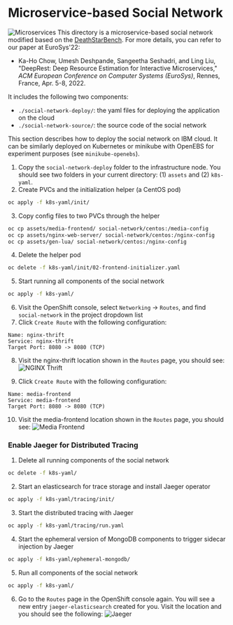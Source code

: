 # Microservice-based Social Network
![Microservices](assets/social-network.png)
This directory is a microservice-based social network modified based on the [DeathStarBench](https://github.com/delimitrou/DeathStarBench). For more details, you can refer to our paper at EuroSys'22:
* Ka-Ho Chow, Umesh Deshpande, Sangeetha Seshadri, and Ling Liu, "DeepRest: Deep Resource Estimation for Interactive Microservices," *ACM European Conference on Computer Systems (EuroSys)*, Rennes, France, Apr. 5-8, 2022.

It includes the following two components:   
* `./social-network-deploy/`: the yaml files for deploying the application on the cloud
* `./social-network-source/`: the source code of the social network

This section describes how to deploy the social network on IBM cloud. It can be similarly deployed on Kubernetes or minikube with OpenEBS for experiment purposes (see `minikube-openebs`). 

1. Copy the `social-network-deploy` folder to the infrastructure node. You should see two folders in your current directory: (1) `assets` and (2) `k8s-yaml`.
2. Create PVCs and the initialization helper (a CentOS pod)
```bash
oc apply -f k8s-yaml/init/
```
3. Copy config files to two PVCs through the helper
```bash
oc cp assets/media-frontend/ social-network/centos:/media-config
oc cp assets/nginx-web-server/ social-network/centos:/nginx-config
oc cp assets/gen-lua/ social-network/centos:/nginx-config
```
4. Delete the helper pod
```bash
oc delete -f k8s-yaml/init/02-frontend-initializer.yaml
```
5. Start running all components of the social network
```bash
oc apply -f k8s-yaml/
```
6. Visit the OpenShift console, select `Networking` -> `Routes`, and find `social-network` in the project dropdown list
7. Click `Create Route` with the following configuration:
```
Name: nginx-thrift
Service: nginx-thrift
Target Port: 8080 -> 8080 (TCP)
```
8. Visit the nginx-thrift location shown in the `Routes` page, you should see:
![NGINX Thrift](assets/route-nginx-thrift.png)

9. Click `Create Route` with the following configuration:
```
Name: media-frontend
Service: media-frontend
Target Port: 8080 -> 8080 (TCP)
```
10. Visit the media-frontend location shown in the `Routes` page, you should see:
![Media Frontend](assets/route-media-frontend.png)

    
### Enable Jaeger for Distributed Tracing
1. Delete all running components of the social network
```bash
oc delete -f k8s-yaml/
```
2. Start an elasticsearch for trace storage and install Jaeger operator
```bash
oc apply -f k8s-yaml/tracing/init/
```
3. Start the distributed tracing with Jaeger
```bash
oc apply -f k8s-yaml/tracing/run.yaml
```
4. Start the ephemeral version of MongoDB components to trigger sidecar injection by Jaeger
```bash
oc apply -f k8s-yaml/ephemeral-mongodb/
```
5. Run all components of the social network
```bash
oc apply -f k8s-yaml/
```
6. Go to the `Routes` page in the OpenShift console again. You will see a new entry `jaeger-elasticsearch` created for you. Visit the location and you should see the following:
![Jaeger](assets/route-jaeger.png)
